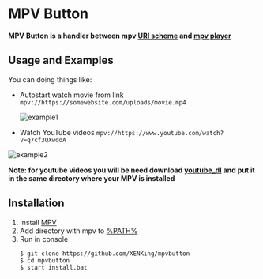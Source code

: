 # MPV Button

**MPV Button is a handler between mpv [URI scheme](https://en.wikipedia.org/wiki/Uniform_Resource_Identifier) and [mpv player](https://mpv.io)** 

## Usage and Examples 
You can doing things like:
- Autostart watch movie from link 
  `mpv://https://somewebsite.com/uploads/movie.mp4`
  
  ![example1](https://puu.sh/DZPGE/ee53244ea6.gif)
  
- Watch YouTube videos 
 `mpv://https://www.youtube.com/watch?v=q7cf3QXwdoA`
 
 ![example2](https://puu.sh/DZPGS/aff8efc245.gif)
 
**Note: for youtube videos you will be need download [youtube_dl](https://ytdl-org.github.io/youtube-dl/download.html)  and put it in the same directory where your MPV is installed**

## Installation
1. Install [MPV](https://sourceforge.net/projects/mpv-player-windows/files/latest/download)
2. Add directory with mpv to [%PATH%](https://www.java.com/en/download/help/path.xml) 
3. Run in console
    ```
    $ git clone https://github.com/XENKing/mpvbutton
    $ cd mpvbutton
    $ start install.bat
    ```

